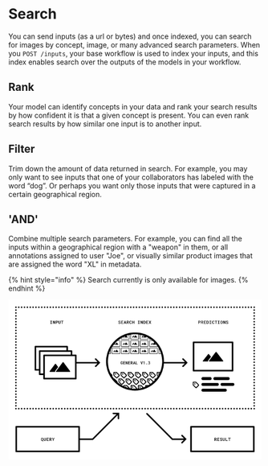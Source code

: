 # Search

You can send inputs \(as a url or bytes\) and once indexed, you can search for images by concept, image, or many advanced search parameters. When you `POST /inputs`, your base workflow is used to index your inputs, and this index enables search over the outputs of the models in your workflow.

## Rank

Your model can identify concepts in your data and rank your search results by how confident it is that a given concept is present. You can even rank search results by how similar one input is to another input.

## Filter

Trim down the amount of data returned in search. For example, you may only want to see inputs that one of your collaborators has labeled with the word “dog”. Or perhaps you want only those inputs that were captured in a certain geographical region.

## 'AND'

Combine multiple search parameters. For example, you can find all the inputs within a geographical region with a "weapon" in them, or all annotations assigned to user "Joe", or visually similar product images that are assigned the word "XL" in metadata.

{% hint style="info" %}
Search currently is only available for images.
{% endhint %}

![Image illustrating how to search by images using Clarifai&apos;s concepts](../../.gitbook/assets/illustration-search%20%282%29%20%282%29%20%283%29%20%284%29%20%284%29%20%284%29%20%284%29%20%286%29%20%283%29.png)

